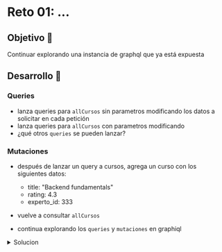# Reto 01: ...

## Objetivo 🎯

Continuar explorando una instancia de graphql que ya está expuesta

## Desarrollo 📝

### Queries
* lanza queries para `allCursos` sin parametros modificando los datos a solicitar en cada petición
* lanza queries para `allCursos` con parametros modificando
* ¿qué otros `queries` se pueden lanzar?

### Mutaciones
* después de lanzar un query a cursos, agrega un curso con los siguientes datos:
	* title: "Backend fundamentals"
	* rating: 4.3
	* experto_id: 333
* vuelve a consultar `allCursos`

* continua explorando los `queries` y `mutaciones` en graphiql

<details>
	<summary>Solucion</summary>

```
{
  allCursos {
    title
    Experto {
      name
    }
  }
}
```

```
{
  allCursos(perPage: 1, page: 0) {
    title
    Experto {
      name
    }
  }
}

```

```
mutation {
  createCurso(title: "Backend fundamentals", rating: 4.3, experto_id: 333) {
    Experto {
      name
      Cursos {
        title
      }
    }
  }
}
```


</details>

